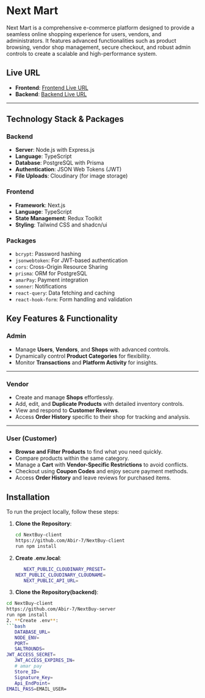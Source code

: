 # Next Mart

Next Mart is a comprehensive e-commerce platform designed to provide a seamless online shopping experience for users, vendors, and administrators. It features advanced functionalities such as product browsing, vendor shop management, secure checkout, and robust admin controls to create a scalable and high-performance system.

## Live URL
- **Frontend**: [Frontend Live URL](https://nextmart-blue.vercel.app)
- **Backend**: [Backend Live URL](https://nextmartserver.vercel.app)

---

## Technology Stack & Packages

### **Backend**
- **Server**: Node.js with Express.js
- **Language**: TypeScript
- **Database**: PostgreSQL with Prisma
- **Authentication**: JSON Web Tokens (JWT)
- **File Uploads**: Cloudinary (for image storage)

### **Frontend**
- **Framework**: Next.js
- **Language**: TypeScript
- **State Management**: Redux Toolkit
- **Styling**: Tailwind CSS and shadcn/ui

### **Packages**
- `bcrypt`: Password hashing
- `jsonwebtoken`: For JWT-based authentication
- `cors`: Cross-Origin Resource Sharing
- `prisma`: ORM for PostgreSQL
- `amarPay`: Payment integration
- `sonner`: Notifications
- `react-query`: Data fetching and caching
- `react-hook-form`: Form handling and validation


## Key Features & Functionality

### **Admin**
- Manage **Users**, **Vendors**, and **Shops** with advanced controls.
- Dynamically control **Product Categories** for flexibility.
- Monitor **Transactions** and **Platform Activity** for insights.

---

### **Vendor**
- Create and manage **Shops** effortlessly.
- Add, edit, and **Duplicate Products** with detailed inventory controls.
- View and respond to **Customer Reviews**.
- Access **Order History** specific to their shop for tracking and analysis.

---

### **User (Customer)**
- **Browse and Filter Products** to find what you need quickly.
- Compare products within the same category.
- Manage a **Cart** with **Vendor-Specific Restrictions** to avoid conflicts.
- Checkout using **Coupon Codes** and enjoy secure payment methods.
- Access **Order History** and leave reviews for purchased items.

## Installation

To run the project locally, follow these steps:
1. **Clone the Repository**:
   ```bash
   cd NextBuy-client
   https://github.com/Abir-7/NextBuy-client
   run npm install
2. **Create .env.local**:
   ```bash
      NEXT_PUBLIC_CLOUDINARY_PRESET=
   NEXT_PUBLIC_CLOUDINARY_CLOUDNAME=
      NEXT_PUBLIC_API_URL=

  1. **Clone the Repository(backend)**:
   ```bash
   cd NextBuy-client
   https://github.com/Abir-7/NextBuy-server
   run npm install
2. **Create .env**:
   ```bash
      DATABASE_URL=
      NODE_ENV=
      PORT=
      SALTROUNDS=
   JWT_ACCESS_SECRET=
      JWT_ACCESS_EXPIRES_IN=
      # amar pay
      Store_ID=
      Signature_Key=
      Api_EndPoint=
   EMAIL_PASS=EMAIL_USER=

